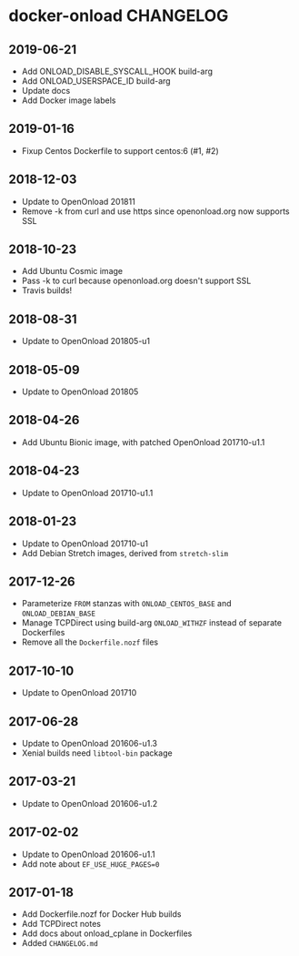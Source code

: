 # docker-onload CHANGELOG

## 2019-06-21

 * Add ONLOAD_DISABLE_SYSCALL_HOOK build-arg
 * Add ONLOAD_USERSPACE_ID build-arg
 * Update docs
 * Add Docker image labels

## 2019-01-16

 * Fixup Centos Dockerfile to support centos:6 (#1, #2)

## 2018-12-03

 * Update to OpenOnload 201811
 * Remove -k from curl and use https since openonload.org now supports SSL

## 2018-10-23

 * Add Ubuntu Cosmic image
 * Pass -k to curl because openonload.org doesn't support SSL
 * Travis builds!

## 2018-08-31

 * Update to OpenOnload 201805-u1

## 2018-05-09

 * Update to OpenOnload 201805

## 2018-04-26

 * Add Ubuntu Bionic image, with patched OpenOnload 201710-u1.1

## 2018-04-23

 * Update to OpenOnload 201710-u1.1

## 2018-01-23

 * Update to OpenOnload 201710-u1
 * Add Debian Stretch images, derived from `stretch-slim`

## 2017-12-26

 * Parameterize `FROM` stanzas with `ONLOAD_CENTOS_BASE` and `ONLOAD_DEBIAN_BASE`
 * Manage TCPDirect using build-arg `ONLOAD_WITHZF` instead of separate Dockerfiles
 * Remove all the `Dockerfile.nozf` files

## 2017-10-10

 * Update to OpenOnload 201710

## 2017-06-28

 * Update to OpenOnload 201606-u1.3
 * Xenial builds need `libtool-bin` package

## 2017-03-21

 * Update to OpenOnload 201606-u1.2

## 2017-02-02

 * Update to OpenOnload 201606-u1.1
 * Add note about `EF_USE_HUGE_PAGES=0`

## 2017-01-18

 * Add Dockerfile.nozf for Docker Hub builds
 * Add TCPDirect notes
 * Add docs about onload_cplane in Dockerfiles
 * Added `CHANGELOG.md`
